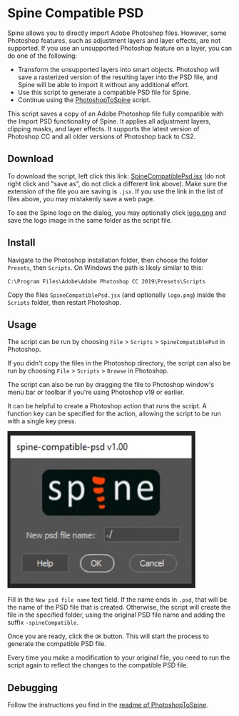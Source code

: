 # Spine Compatible PSD

Spine allows you to directly import Adobe Photoshop files. However, some Photoshop features, such as adjustment layers and layer effects, are not supported. If you use an unsupported Photoshop feature on a layer, you can do one of the following:

- Transform the unsupported layers into smart objects. Photoshop will save a rasterized version of the resulting layer into the PSD file, and Spine will be able to import it without any additional effort.
- Use this script to generate a compatible PSD file for Spine.
- Continue using the [PhotoshopToSpine](../) script.

This script saves a copy of an Adobe Photoshop file fully compatible with the Import PSD functionality of Spine.
It applies all adjustment layers, clipping masks, and layer effects.
It supports the latest version of Photoshop CC and all older versions of Photoshop back to CS2.

## Download

To download the script, left click this link: [SpineCompatiblePsd.jsx](https://esotericsoftware.com/spine-scripts/SpineCompatiblePsd.jsx) (do not right click and "save as", do not click a different link above). Make sure the extension of the file you are saving is `.jsx`. If you use the link in the list of files above, you may mistakenly save a web page.

To see the Spine logo on the dialog, you may optionally click [logo.png](https://esotericsoftware.com/spine-scripts/logo.png) and save the logo image in the same folder as the script file.

## Install

Navigate to the Photoshop installation folder, then choose the folder `Presets`, then `Scripts`. On Windows the path is likely similar to this:
```
C:\Program Files\Adobe\Adobe Photoshop CC 2019\Presets\Scripts
```

Copy the files `SpineCompatiblePsd.jsx` (and optionally `logo.png`) inside the `Scripts` folder, then restart Photoshop.

## Usage

The script can be run by choosing `File` > `Scripts` > `SpineCompatiblePsd` in Photoshop.

If you didn't copy the files in the Photoshop directory, the script can also be run by choosing `File` > `Scripts` > `Browse` in Photoshop.

The script can also be run by dragging the file to Photoshop window's menu bar or toolbar if you're using Photoshop v19 or earlier.

It can be helpful to create a Photoshop action that runs the script. A function key can be specified for the action, allowing the script to be run with a single key press.

![](image.png)

Fill in the `New psd file name` text field. If the name ends in `.psd`, that will be the name of the PSD file that is created. Otherwise, the script will create the file in the specified folder, using the original PSD file name and adding the suffix `-spineCompatible`.

Once you are ready, click the `OK` button. This will start the process to generate the compatible PSD file.

Every time you make a modification to your original file, you need to run the script again to reflect the changes to the compatible PSD file.

## Debugging

Follow the instructions you find in the [readme of PhotoshopToSpine](../README.md#debugging).
